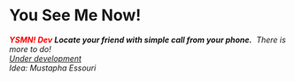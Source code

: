 # You See Me Now!
<b style="color:red"><i>YSMN! Dev<i></b>
<b>Locate your friend with simple call from your phone.</b>&nbsp;
<i>There is more to do!</i><br/>
<u>Under development</u><br>
<i>Idea:</i>&nbsp;Mustapha Essouri
